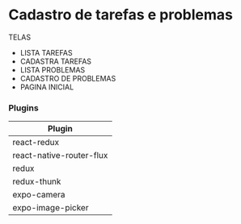 # Cadastro de tarefas e problemas

TELAS
  - LISTA TAREFAS
  - CADASTRA TAREFAS
  - LISTA PROBLEMAS
  - CADASTRO DE PROBLEMAS
  - PAGINA INICIAL

### Plugins

| Plugin |
| ------ |
| react-redux | 
| react-native-router-flux | 
| redux |
| redux-thunk |
| expo-camera | 
| expo-image-picker |
